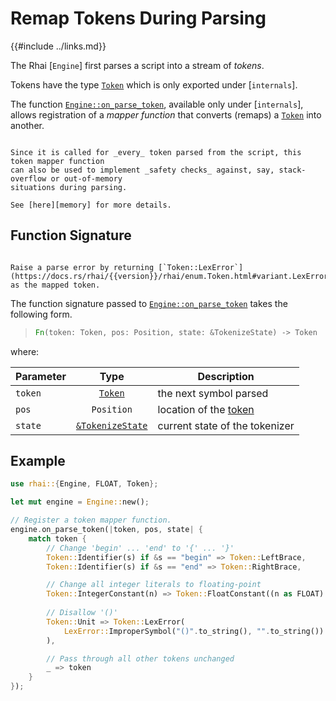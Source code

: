 Remap Tokens During Parsing
===========================

{{#include ../links.md}}

[`Engine::on_parse_token`]: https://docs.rs/rhai/{{version}}/rhai/struct.Engine.html#method.on_parse_token
[`Token`]: https://docs.rs/rhai/{{version}}/rhai/enum.Token.html


The Rhai [`Engine`] first parses a script into a stream of _tokens_.

Tokens have the type [`Token`] which is only exported under [`internals`].

The function [`Engine::on_parse_token`], available only under [`internals`], allows registration of a
_mapper function_ that converts (remaps) a [`Token`] into another.


```admonish tip.small "Hot Tips: Use as safety checks"

Since it is called for _every_ token parsed from the script, this token mapper function
can also be used to implement _safety checks_ against, say, stack-overflow or out-of-memory
situations during parsing.

See [here][memory] for more details.
```


Function Signature
------------------

```admonish tip.side "Tip: Raising errors"

Raise a parse error by returning [`Token::LexError`](https://docs.rs/rhai/{{version}}/rhai/enum.Token.html#variant.LexError)
as the mapped token.
```

The function signature passed to [`Engine::on_parse_token`] takes the following form.

> ```rust
> Fn(token: Token, pos: Position, state: &TokenizeState) -> Token
> ```

where:

| Parameter |                                        Type                                         | Description                      |
| --------- | :---------------------------------------------------------------------------------: | -------------------------------- |
| `token`   |                                      [`Token`]                                      | the next symbol parsed           |
| `pos`     |                                     `Position`                                      | location of the [token][`Token`] |
| `state`   | [`&TokenizeState`](https://docs.rs/rhai/{{version}}/rhai/struct.TokenizeState.html) | current state of the tokenizer   |


Example
-------

```rust
use rhai::{Engine, FLOAT, Token};

let mut engine = Engine::new();

// Register a token mapper function.
engine.on_parse_token(|token, pos, state| {
    match token {
        // Change 'begin' ... 'end' to '{' ... '}'
        Token::Identifier(s) if &s == "begin" => Token::LeftBrace,
        Token::Identifier(s) if &s == "end" => Token::RightBrace,

        // Change all integer literals to floating-point
        Token::IntegerConstant(n) => Token::FloatConstant((n as FLOAT).into()),
        
        // Disallow '()'
        Token::Unit => Token::LexError(
            LexError::ImproperSymbol("()".to_string(), "".to_string()).into()
        ),

        // Pass through all other tokens unchanged
        _ => token
    }
});
```
